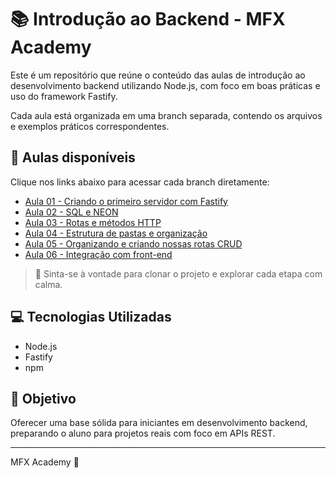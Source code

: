 # 📚 Introdução ao Backend - MFX Academy

Este é um repositório que reúne o conteúdo das aulas de introdução ao desenvolvimento backend utilizando Node.js, com foco em boas práticas e uso do framework Fastify.

Cada aula está organizada em uma branch separada, contendo os arquivos e exemplos práticos correspondentes.

## 🔀 Aulas disponíveis

Clique nos links abaixo para acessar cada branch diretamente:

- [Aula 01 - Criando o primeiro servidor com Fastify](https://github.com/SEU_USUARIO/SEU_REPOSITORIO/tree/aula01)
- [Aula 02 - SQL e NEON](https://github.com/SEU_USUARIO/SEU_REPOSITORIO/tree/aula02)
- [Aula 03 - Rotas e métodos HTTP](https://github.com/SEU_USUARIO/SEU_REPOSITORIO/tree/aula03)
- [Aula 04 - Estrutura de pastas e organização](https://github.com/SEU_USUARIO/SEU_REPOSITORIO/tree/aula04)
- [Aula 05 - Organizando e criando nossas rotas CRUD](https://github.com/SEU_USUARIO/SEU_REPOSITORIO/tree/aula05)
- [Aula 06 - Integração com front-end](https://github.com/SEU_USUARIO/SEU_REPOSITORIO/tree/aula06)

> 🔁 Sinta-se à vontade para clonar o projeto e explorar cada etapa com calma.

## 💻 Tecnologias Utilizadas

- Node.js
- Fastify
- npm

## 🧠 Objetivo

Oferecer uma base sólida para iniciantes em desenvolvimento backend, preparando o aluno para projetos reais com foco em APIs REST.

---

MFX Academy 🚀
